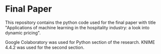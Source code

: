 # Final Paper

This repository contains the python code used for the final paper with title "Applications of machine learning in the hospitality industry: a look into dynamic pricing".

Google Colaboratory was used for Python section of the research. KNIME 4.4.2 was used for the second section.

